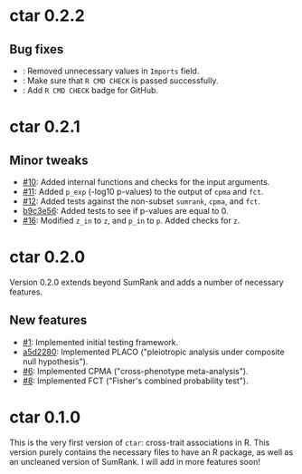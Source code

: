 # ctar 0.2.2

## Bug fixes
* [](): Removed unnecessary values in `Imports` field.
* [](): Make sure that `R CMD CHECK` is passed successfully.
* [](): Add `R CMD CHECK` badge for GitHub.

# ctar 0.2.1

## Minor tweaks
* [#10](https://github.com/slamballais/ctar/pull/10): Added internal functions and checks for the input arguments.
* [#11](https://github.com/slamballais/ctar/pull/11): Added `p_exp` (-log10 p-values) to the output of `cpma` and `fct`.
* [#12](https://github.com/slamballais/ctar/pull/12): Added tests against the non-subset `sumrank`, `cpma`, and `fct`.
* [b9c3e56](https://github.com/slamballais/ctar/commit/b9c3e56775919bafd1c7a8ccf677e5fe011fd204): Added tests to see if p-values are equal to 0.
* [#16](https://github.com/slamballais/ctar/pull/16): Modified `z_in` to `z`, and `p_in` to `p`. Added checks for `z`.

# ctar 0.2.0 
Version 0.2.0 extends beyond SumRank and adds a number of necessary features.

## New features
* [#1](https://github.com/slamballais/ctar/pull/1): Implemented initial testing framework.
* [a5d2280](https://github.com/slamballais/ctar/commit/a5d228051d27e69f2a45d244c100423392860de6): Implemented PLACO ("pleiotropic analysis under composite null hypothesis").
* [#6](https://github.com/slamballais/ctar/pull/6): Implemented CPMA ("cross-phenotype meta-analysis").
* [#8](https://github.com/slamballais/ctar/pull/8): Implemented FCT ("Fisher's combined probability test").

# ctar 0.1.0
This is the very first version of `ctar`: cross-trait associations in R. This version purely contains the necessary files to have an R package, as well as an uncleaned version of SumRank. I will add in more features soon!
